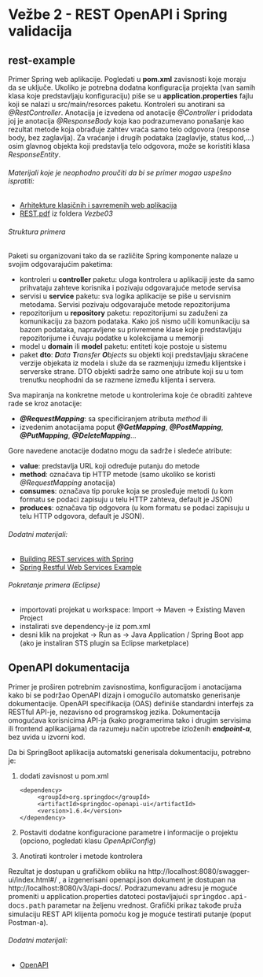 # Vežbe 2 - REST OpenAPI i Spring validacija

## rest-example
Primer Spring web aplikacije. Pogledati u **pom.xml** zavisnosti koje moraju da se uključe. Ukoliko je potrebna dodatna konfiguracija projekta (van samih klasa koje predstavljaju konfiguraciju) piše se u **application.properties** fajlu koji se nalazi u src/main/resorces paketu.
Kontroleri su anotirani sa *@RestController*. Anotacija je izvedena od anotacije _@Controller_ i pridodata joj je anotacija _@ResponseBody_ koja kao podrazumevano ponašanje kao rezultat metode koja obrađuje zahtev vraća samo telo odgovora (response body, bez zaglavlja). Za vraćanje i drugih podataka (zaglavlje, status kod,...) osim glavnog objekta koji predstavlja telo odgovora, može se koristiti klasa _ResponseEntity_.

###### Materijali koje je neophodno proučiti da bi se primer mogao uspešno ispratiti:

* [Arhitekture klasičnih i savremenih web aplikacija](https://www.youtube.com/watch?v=XnEnUtSw8Rc)
* [REST.pdf](https://github.com/stojkovm/isara2021vezbe/blob/main/Vezbe03/REST.pdf) iz foldera _Vezbe03_

###### Struktura primera

Paketi su organizovani tako da se različite Spring komponente nalaze u svojim odgovarajućim paketima:

* kontroleri u __controller__ paketu: uloga kontrolera u aplikaciji jeste da samo prihvataju zahteve korisnika i pozivaju odgovarajuće metode servisa
* servisi u __service__ paketu: sva logika aplikacije se piše u servisnim metodama. Servisi pozivaju odgovarajuče metode repozitorijuma
* repozitorijum u __repository__ paketu: repozitorijumi su zaduženi za komunikaciju za bazom podataka. Kako još nismo učili komunikaciju sa bazom podataka, napravljene su privremene klase koje predstavljaju repozitorijume i čuvaju podatke u kolekcijama u memoriji
* model u __domain__ ili __model__ paketu: entiteti koje postoje u sistemu
* paket __dto__: _**D**ata **T**ransfer **O**bjects_ su objekti koji predstavljaju skraćene verzije objekata iz modela i služe da se razmenjuju između klijentske i serverske strane. DTO objekti sadrže samo one atribute koji su u tom trenutku neophodni da se razmene između klijenta i servera.

Sva mapiranja na konkretne metode u kontrolerima koje će obraditi zahteve rade se kroz anotacije:

* ___@RequestMapping___: sa specificiranjem atributa _method_ ili
* izvedenim anotacijama poput ___@GetMapping___, ___@PostMapping___, ___@PutMapping___, ___@DeleteMapping___...

Gore navedene anotacije dodatno mogu da sadrže i sledeće atribute:

* __value__:  predstavlja URL koji određuje putanju do metode
* __method__: označava tip HTTP metode (samo ukoliko se koristi _@RequestMapping_ anotacija)
* __consumes__: označava tip poruke koja se prosleđuje metodi (u kom formatu se podaci zapisuju u telu HTTP zahteva, default je JSON)
* __produces__: označava tip odgovora (u kom formatu se podaci zapisuju u telu HTTP odgovora, default je JSON).

###### Dodatni materijali:

* [Building REST services with Spring](https://spring.io/guides/tutorials/rest/)
* [Spring Restful Web Services Example](https://www.journaldev.com/2552/spring-rest-example-tutorial-spring-restful-web-services)

###### Pokretanje primera (Eclipse)

* importovati projekat u workspace: Import -> Maven -> Existing Maven Project
* instalirati sve dependency-je iz pom.xml
* desni klik na projekat -> Run as -> Java Application / Spring Boot app (ako je instaliran STS plugin sa Eclipse marketplace)


## OpenAPI dokumentacija

Primer je proširen potrebnim zavisnostima, konfiguracijom i anotacijama kako bi se podržao OpenAPI dizajn i omogućilo automatsko generisanje dokumentacije. OpenAPI specifikacija (OAS) definiše standardni interfejs za RESTful API-je, nezavisno od programskog jezika. Dokumentacija omogućava korisnicima API-ja (kako programerima tako i drugim servisima ili frontend aplikacijama) da razumeju način upotrebe izloženih ___endpoint-a___, bez uvida u izvorni kod.

Da bi SpringBoot aplikacija automatski generisala dokumentaciju, potrebno je:

 1. dodati zavisnost u pom.xml
	```
	<dependency>  
		 <groupId>org.springdoc</groupId>  
		 <artifactId>springdoc-openapi-ui</artifactId>  
		 <version>1.6.4</version>  
	</dependency>
	```

 2. Postaviti dodatne konfiguracione parametre i informacije o projektu (opciono, pogledati klasu _OpenApiConfig_)
 3. Anotirati kontroler i metode kontrolera

Rezultat je dostupan u grafičkom obliku na http://localhost:8080/swagger-ui/index.html#/ , a izgenerisani openapi.json dokument je dostupan na http://localhost:8080/v3/api-docs/. Podrazumevanu adresu je moguće promeniti u application.properties datoteci postavljajući  <span style="font-family:Courier;">springdoc.api-docs.path</span> parametar na željenu vrednost. Grafički prikaz takođe pruža simulaciju REST API klijenta pomoću kog je moguće testirati putanje (poput Postman-a).

###### Dodatni materijali:

* [OpenAPI](https://spec.openapis.org/oas/v3.1.0)
